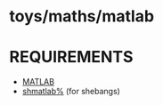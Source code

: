 # toys/maths/matlab

# REQUIREMENTS

* [MATLAB](http://www.mathworks.com/products/matlab/)
* [shmatlab%](https://github.com/mcandre/dotfiles/blob/master/shmatlab%25) (for shebangs)
